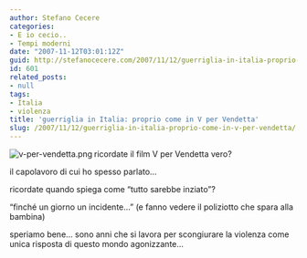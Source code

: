 ```yaml
---
author: Stefano Cecere
categories:
- E io cecio..
- Tempi moderni
date: "2007-11-12T03:01:12Z"
guid: http://stefanocecere.com/2007/11/12/guerriglia-in-italia-proprio-come-in-v-per-vendetta/
id: 601
related_posts:
- null
tags:
- Italia
- violenza
title: 'guerriglia in Italia: proprio come in V per Vendetta'
slug: /2007/11/12/guerriglia-in-italia-proprio-come-in-v-per-vendetta/
---
```


<img src='http://stefanocecere.com/wp-content/uploads/sites/3/2007/11/v-per-vendetta.png' alt='v-per-vendetta.png' align="left" />ricordate il film V per Vendetta vero?

il capolavoro di cui ho spesso parlato&#8230;

ricordate quando spiega come &#8220;tutto sarebbe inziato&#8221;?
  
&#8220;finché un giorno un incidente&#8230;&#8221; (e fanno vedere il poliziotto che spara alla bambina)

speriamo bene&#8230; sono anni che si lavora per scongiurare la violenza come unica risposta di questo mondo agonizzante&#8230;